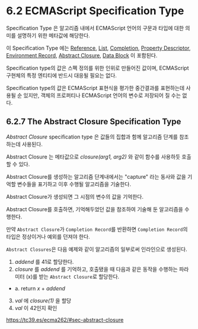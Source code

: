 # 6.2 ECMAScript Specification Type
Specification Type 은 알고리즘 내에서 ECMAScript 언어의 구문과 타입에 대한 의미를 설명하기 위한 메타값에 해당한다.

이 Specification Type 에는 [Reference](https://tc39.es/ecma262/#sec-reference-specification-type), [List](https://tc39.es/ecma262/#sec-list-and-record-specification-type), [Completion](https://tc39.es/ecma262/#sec-completion-record-specification-type), [Property Descriptor](https://tc39.es/ecma262/#sec-property-descriptor-specification-type), [Environment Record](https://tc39.es/ecma262/#sec-environment-records), [Abstract Closure](https://tc39.es/ecma262/#sec-abstract-closure), [Data Block](https://tc39.es/ecma262/#sec-data-blocks) 이 포함된다.

Specification type의 값은 스펙 정의를 위한 인위로 만들어진 값이며, ECMAScript 구현체의 특정 엔티티에 반드시 대응될 필요는 없다.

Specification type의 값은 ECMAScript 표현식을 평가한 중간결과를 표현하는데 사용될 순 있지만, 객체의 프로퍼티나 ECMAScript 언어의 변수로 저장되어 질 수는 없다.

## 6.2.7 The Abstract Closure Specification Type
*Abstract Closure* specification type 은 값들의 집합과 함께 알고리즘 단계를 참조하는데 사용된다.

Abstract Closure 는 메타값으로 *closure(arg1, arg2)* 와 같이 함수를 사용하둣 호출할 수 있다.


Abstract Closure를 생성하는 알고리즘 단계내에서는 "capture" 라는 동사와 값을 기억할 변수들을 표기하고 이후 수행될 알고리즘을 기술한다.

Abstract Closure가 생성되면 그 시점의 변수의 값을 기억한다.

Abstract Closure를 호출하면, 기억해두었던 값을 참조하여 기술해 둔 알고리즘을 수행한다.


만약 `Abstract Closure`가 `Completion Record`를 반환하면 `Completion Record`의 타입은 정상이거나 예외를 던져야 한다.

`Abstract Closures`은 다음 예제와 같이 알고리즘의 일부로써 인라인으로 생성된다.

1. *addend* 를 41로 할당한다.
2. *closure* 를 *addend* 를 기억하고, 호출됐을 때 다음과 같은 동작을 수행하는 파라미터 (x)를 받는 `Abstract Closure`로 할당한다.
  + a. return *x* + *addend*
3. *val* 에 *closure(1)* 을 할당
4. *val* 이 42인지 확인


https://tc39.es/ecma262/#sec-abstract-closure
